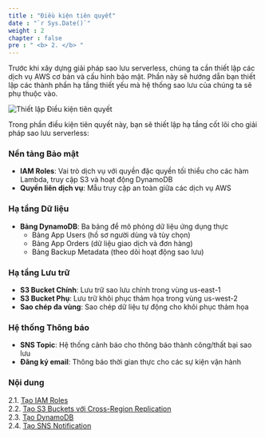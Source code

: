 ```yaml
---
title : "Điều kiện tiên quyết"
date : "`r Sys.Date()`"
weight : 2
chapter : false
pre : " <b> 2. </b> "
---
```


Trước khi xây dựng giải pháp sao lưu serverless, chúng ta cần thiết lập các dịch vụ AWS cơ bản và cấu hình bảo mật. Phần này sẽ hướng dẫn bạn thiết lập các thành phần hạ tầng thiết yếu mà hệ thống sao lưu của chúng ta sẽ phụ thuộc vào.

![Thiết lập Điều kiện tiên quyết](/FCJ-Workshop/images/2.prerequisite/001-setup.png)

Trong phần điều kiện tiên quyết này, bạn sẽ thiết lập hạ tầng cốt lõi cho giải pháp sao lưu serverless:

### Nền tảng Bảo mật
- **IAM Roles**: Vai trò dịch vụ với quyền đặc quyền tối thiểu cho các hàm Lambda, truy cập S3 và hoạt động DynamoDB
- **Quyền liên dịch vụ**: Mẫu truy cập an toàn giữa các dịch vụ AWS

### Hạ tầng Dữ liệu  
- **Bảng DynamoDB**: Ba bảng để mô phỏng dữ liệu ứng dụng thực
  - Bảng App Users (hồ sơ người dùng và tùy chọn)
  - Bảng App Orders (dữ liệu giao dịch và đơn hàng)
  - Bảng Backup Metadata (theo dõi hoạt động sao lưu)

### Hạ tầng Lưu trữ
- **S3 Bucket Chính**: Lưu trữ sao lưu chính trong vùng us-east-1
- **S3 Bucket Phụ**: Lưu trữ khôi phục thảm họa trong vùng us-west-2
- **Sao chép đa vùng**: Sao chép dữ liệu tự động cho khôi phục thảm họa

### Hệ thống Thông báo
- **SNS Topic**: Hệ thống cảnh báo cho thông báo thành công/thất bại sao lưu
- **Đăng ký email**: Thông báo thời gian thực cho các sự kiện vận hành

### Nội dung
2.1. [Tạo IAM Roles](2.1-roles/) \
2.2. [Tạo S3 Buckets với Cross-Region Replication](2.2-creates3bucket/) \
2.3. [Tạo DynamoDB](2.3-createdynamodb/) \
2.4. [Tạo SNS Notification](2.4-createsns/) 
